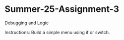 # Summer-25-Assignment-3
Debugging and Logic

Instructions: Build a simple menu using if or switch.

